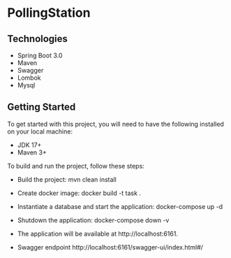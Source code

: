 # PollingStation




## Technologies
* Spring Boot 3.0
* Maven
* Swagger
* Lombok
* Mysql

## Getting Started
To get started with this project, you will need to have the following installed on your local machine:

* JDK 17+
* Maven 3+


To build and run the project, follow these steps:


* Build the project: mvn clean install
* Create docker image: docker build -t task .
* Instantiate a database and start the application: docker-compose up -d
* Shutdown the application: docker-compose down -v


* The application will be available at http://localhost:6161.
* Swagger endpoint http://localhost:6161/swagger-ui/index.html#/
